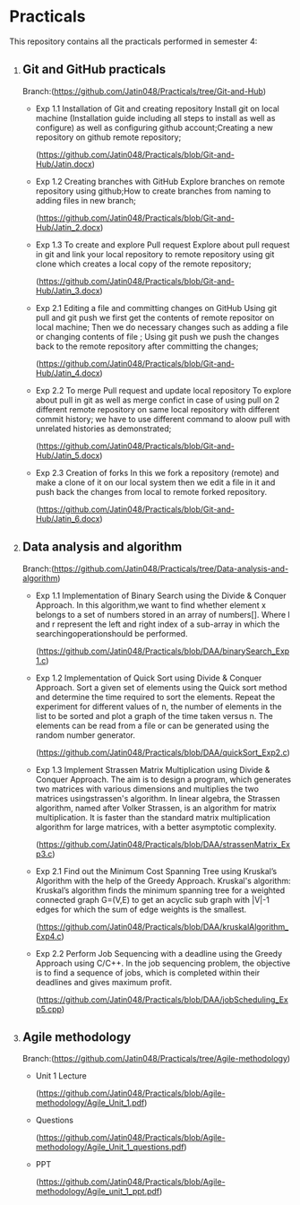 # Practicals  
This repository contains all the practicals performed in semester 4:   

  1. ## Git and GitHub practicals
     Branch:(https://github.com/Jatin048/Practicals/tree/Git-and-Hub)
     
     * Exp 1.1 Installation of Git and creating repository
       Install git on local machine (Installation guide including all steps to install as well as configure) as well as configuring github account;Creating a new repository on github remote repository;
       
       (https://github.com/Jatin048/Practicals/blob/Git-and-Hub/Jatin.docx)
     * Exp 1.2 Creating branches with GitHub
       Explore branches on remote repository using github;How to create branches from naming to adding files in new branch;
       
       (https://github.com/Jatin048/Practicals/blob/Git-and-Hub/Jatin_2.docx)
     * Exp 1.3 To create and explore Pull request
       Explore about pull request in git and link your local repository to remote repository using git clone which creates a local copy of the remote repository;
       
       (https://github.com/Jatin048/Practicals/blob/Git-and-Hub/Jatin_3.docx)
     * Exp 2.1 Editing a file and committing changes on GitHub
       Using git pull and git push we first get the contents of remote repositor on local machine; Then we do necessary changes such as adding a file or changing contents of file ; Using git push we push the changes back to the remote repository after committing the changes;
       
       (https://github.com/Jatin048/Practicals/blob/Git-and-Hub/Jatin_4.docx)
     * Exp 2.2 To merge Pull request and update  local repository
       To explore about pull in git as well as merge confict in case of using pull on 2 different remote repository on same local repository with different commit history; we have to use different command to aloow pull with unrelated histories as demonstrated;
       
       (https://github.com/Jatin048/Practicals/blob/Git-and-Hub/Jatin_5.docx)

     * Exp 2.3 Creation of forks
       In this we fork a repository (remote) and make a clone of it on our local system then we edit a file in it and push back the changes from local to remote forked repository.

       (https://github.com/Jatin048/Practicals/blob/Git-and-Hub/Jatin_6.docx)
      

  2. ## Data analysis and algorithm
     Branch:(https://github.com/Jatin048/Practicals/tree/Data-analysis-and-algorithm)
     * Exp 1.1 Implementation of Binary Search using the Divide & Conquer Approach.
       In this algorithm,we want to find whether element x belongs to a set of numbers stored in an array of numbers[]. Where l and r represent the left and right index of a sub-array in which the searchingoperationshould be performed.
       
       (https://github.com/Jatin048/Practicals/blob/DAA/binarySearch_Exp1.c)
     * Exp 1.2 Implementation of Quick Sort using Divide & Conquer Approach.
       Sort a given set of elements using the Quick sort method and determine the time required to sort the elements. Repeat the experiment for different values of n, the number of elements in the list to be sorted and plot a graph of the time taken versus n. The elements can be read from a file or can be generated using the random number generator.
       
       (https://github.com/Jatin048/Practicals/blob/DAA/quickSort_Exp2.c)
     * Exp 1.3 Implement Strassen Matrix Multiplication using Divide & Conquer Approach.
       The aim is to design a program, which generates two matrices with various dimensions and multiplies the two matrices usingstrassen's algorithm. In linear algebra, the Strassen algorithm, named after Volker Strassen, is an algorithm for matrix multiplication. It is faster than the standard matrix multiplication algorithm for large matrices, with a better asymptotic complexity.
       
       (https://github.com/Jatin048/Practicals/blob/DAA/strassenMatrix_Exp3.c)
     * Exp 2.1 Find out the Minimum Cost Spanning Tree using Kruskal’s Algorithm with the help of the Greedy Approach.
       Kruskal's algorithm: Kruskal’s algorithm finds the minimum spanning tree for a weighted connected graph G=(V,E) to get an acyclic sub graph with |V|-1 edges for which the sum of edge weights is the smallest.
       
       (https://github.com/Jatin048/Practicals/blob/DAA/kruskalAlgorithm_Exp4.c)
     * Exp 2.2 Perform Job Sequencing with a deadline using the Greedy Approach using C/C++.
       In the job sequencing problem, the objective is to find a sequence of jobs, which is completed within their deadlines and gives maximum profit.
       
       (https://github.com/Jatin048/Practicals/blob/DAA/jobScheduling_Exp5.cpp)

  3. ## Agile methodology
     Branch:(https://github.com/Jatin048/Practicals/tree/Agile-methodology)
     * Unit 1 Lecture
       
       (https://github.com/Jatin048/Practicals/blob/Agile-methodology/Agile_Unit_1.pdf)
     * Questions
       
       (https://github.com/Jatin048/Practicals/blob/Agile-methodology/Agile_Unit_1_questions.pdf)
     * PPT
       
       (https://github.com/Jatin048/Practicals/blob/Agile-methodology/Agile_unit_1_ppt.pdf)
       
